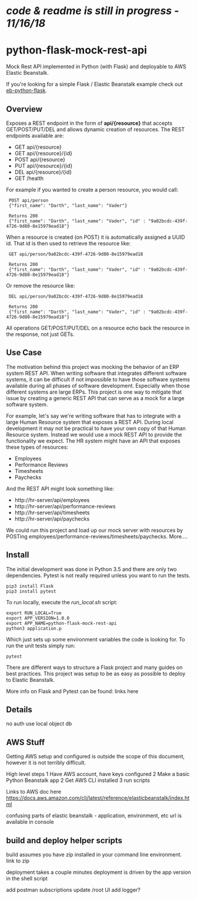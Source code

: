 # *code & readme is still in progress - 11/16/18*

# python-flask-mock-rest-api
Mock Rest API implemented in Python (with Flask) and deployable to AWS Elastic Beanstalk.

If you're looking for a simple Flask / Elastic Beanstalk example check out [eb-python-flask](https://github.com/aws-samples/eb-python-flask).

## Overview

Exposes a REST endpoint in the form of **api/{resource}** that accepts GET/POST/PUT/DEL and allows dynamic creation of resources. The REST endpoints available are:

* GET api/{resource}
* GET api/{resource}/{id}
* POST api/{resource}
* PUT api/{resource}/{id}
* DEL api/{resource}/{id}
* GET /health

For example if you wanted to create a person resource, you would call:
```
 POST api/person
 {"first_name": "Darth", "last_name": "Vader"}

 Returns 200
 {"first_name": "Darth", "last_name": "Vader", "id" : "9a02bcdc-439f-4726-9d80-8e15979ead18"}
```
When a resource is created (on POST) it is automatically assigned a UUID id. That id is then used to retrieve the resource like:
```
 GET api/person/9a02bcdc-439f-4726-9d80-8e15979ead18

 Returns 200
 {"first_name": "Darth", "last_name": "Vader", "id" : "9a02bcdc-439f-4726-9d80-8e15979ead18"}
```
Or remove the resource like:
```
 DEL api/person/9a02bcdc-439f-4726-9d80-8e15979ead18

 Returns 200
 {"first_name": "Darth", "last_name": "Vader", "id" : "9a02bcdc-439f-4726-9d80-8e15979ead18"}
```
All operations GET/POST/PUT/DEL on a resource echo back the resource in the response, not just GETs.

## Use Case
The motivation behind this project was mocking the behavior of an ERP system REST API. When writing software that integrates different software systems, it can be difficult if not impossible to have those software systems available during all phases of software development.  Especially when those different systems are large ERPs. This project is one way to mitigate that issue by creating a generic REST API that can serve as a mock for a large software system.

For example, let's say we're writing software that has to integrate with a large Human Resource system that exposes a REST API. During local development it may not be practical to have your own copy of that Human Resource system. Instead we would use a mock REST API to provide the functionality we expect. The HR system might have an API that exposes these types of resources:

* Employees
* Performance Reviews
* Timesheets
* Paychecks

And the REST API might look something like:

* http://hr-server/api/employees
* http://hr-server/api/performance-reviews
* http://hr-server/api/timesheets
* http://hr-server/api/paychecks

We could run this project and load up our mock server with resources by POSTing employees/performance-reviews/timesheets/paychecks. More....


## Install
The initial development was done in Python 3.5 and there are only two dependencies. Pytest is not really required unless you want to run the tests.

```
pip3 install Flask
pip3 install pytest
```

To run locally, execute the *run_local.sh* script:
```
export RUN_LOCAL=True
export APP_VERSION=1.0.0
export APP_NAME=python-flask-mock-rest-api
python3 application.p
```
Which just sets up some environment variables the code is looking for. To run the unit tests simply run:
```
pytest
```
There are different ways to structure a Flask project and many guides on best practices. This project was setup to be as easy as possible to deploy to Elastic Beanstalk.

More info on Flask and Pytest can be found:
links here

## Details

no auth
use local object db

## AWS Stuff

Getting AWS setup and configured is outside the scope of this document, however it is not terribly difficult.

High level steps
1 Have AWS account, have keys configured
2 Make a basic Python Beanstalk app
2 Get AWS CLI installed
3 run scripts

Links to AWS doc here
https://docs.aws.amazon.com/cli/latest/reference/elasticbeanstalk/index.html

confusing parts of elastic beanstalk - application, environment, etc
url is available in console

## build and deploy helper scripts

build assumes you have zip installed in your command line environment. link to zip

deployment takes a couple minutes
deployment is driven by the app version in the shell script

add postman subscriptions
update /root UI
add logger?
